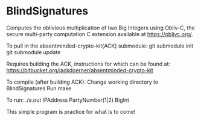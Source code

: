 # BlindSignatures

Computes the oblivious multiplication of two Big Integers using Obliv-C, the secure multi-party computation C extension available at https://oblivc.org/.

To pull in the absentminded-crypto-kit(ACK) submodule:
git submodule init
git submodule update

Requires building the ACK, instructions for which can be found at:
https://bitbucket.org/jackdoerner/absentminded-crypto-kit

To compile (after building ACK):
Change working directory to BlindSignatures
Run make

To run:
./a.out IPAddress PartyNumber(1|2) BigInt

This simple program is practice for what is to come!
